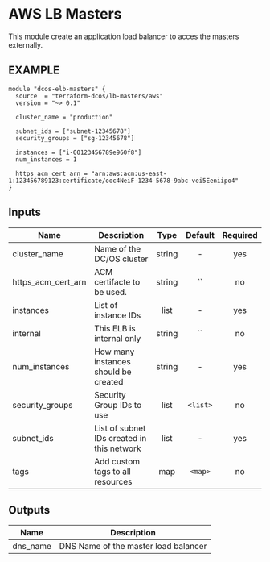AWS LB Masters
============
This module create an application load balancer to acces the masters externally.


EXAMPLE
-------

```hcl
module "dcos-elb-masters" {
  source  = "terraform-dcos/lb-masters/aws"
  version = "~> 0.1"

  cluster_name = "production"

  subnet_ids = ["subnet-12345678"]
  security_groups = ["sg-12345678"]

  instances = ["i-00123456789e960f8"]
  num_instances = 1

  https_acm_cert_arn = "arn:aws:acm:us-east-1:123456789123:certificate/ooc4NeiF-1234-5678-9abc-vei5Eeniipo4"
}
```


## Inputs

| Name | Description | Type | Default | Required |
|------|-------------|:----:|:-----:|:-----:|
| cluster_name | Name of the DC/OS cluster | string | - | yes |
| https_acm_cert_arn | ACM certifacte to be used. | string | `` | no |
| instances | List of instance IDs | list | - | yes |
| internal | This ELB is internal only | string | `` | no |
| num_instances | How many instances should be created | string | - | yes |
| security_groups | Security Group IDs to use | list | `<list>` | no |
| subnet_ids | List of subnet IDs created in this network | list | - | yes |
| tags | Add custom tags to all resources | map | `<map>` | no |

## Outputs

| Name | Description |
|------|-------------|
| dns_name | DNS Name of the master load balancer |


